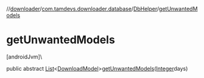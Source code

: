 //[downloader](../../../index.md)/[com.tamdevs.downloader.database](../index.md)/[DbHelper](index.md)/[getUnwantedModels](get-unwanted-models.md)

# getUnwantedModels

[androidJvm]\

public abstract [List](https://developer.android.com/reference/kotlin/java/util/List.html)&lt;[DownloadModel](../-download-model/index.md)&gt;[getUnwantedModels](get-unwanted-models.md)([Integer](https://developer.android.com/reference/kotlin/java/lang/Integer.html)days)
